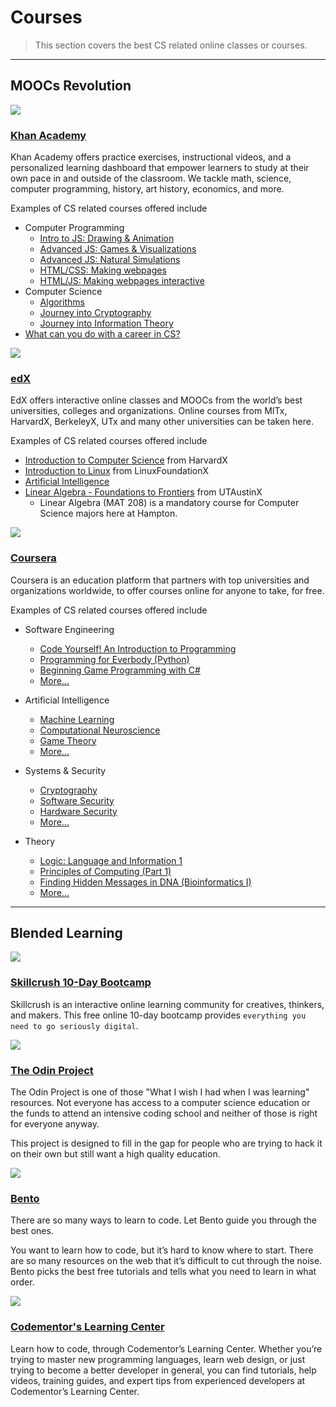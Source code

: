 # Courses

> This section covers the best CS related online classes or courses.

---

## MOOCs Revolution

![](http://techstroke.com/wp-content/uploads/2012/08/khan.png)

### [Khan Academy](https://www.khanacademy.org/)

Khan Academy offers practice exercises, instructional videos, and a personalized learning dashboard that empower learners to study at their own pace in and outside of the classroom. We tackle math, science, computer programming, history, art history, economics, and more.

Examples of CS related courses offered include

- Computer Programming
    - [Intro to JS: Drawing & Animation](https://www.khanacademy.org/computing/computer-programming/programming)
    - [Advanced JS: Games & Visualizations](https://www.khanacademy.org/computing/computer-programming/programming-games-visualizations)
    - [Advanced JS: Natural Simulations](https://www.khanacademy.org/computing/computer-programming/programming-natural-simulations)
    - [HTML/CSS: Making webpages](https://www.khanacademy.org/computing/computer-programming/html-css)
    - [HTML/JS: Making webpages interactive](https://www.khanacademy.org/computing/computer-programming/html-css-js)
- Computer Science
    - [Algorithms](https://www.khanacademy.org/computing/computer-science/algorithms)
    - [Journey into Cryptography](https://www.khanacademy.org/computing/computer-science/cryptography)
    - [Journey into Information Theory](https://www.khanacademy.org/computing/computer-science/informationtheory)
- [What can you do with a career in CS?](https://www.khanacademy.org/computing/computer-programming/meet-the-computing-professional)

![](http://upload.wikimedia.org/wikipedia/commons/e/e5/EdX_Logo.PNG)

### [edX](https://www.edx.org/course)

EdX offers interactive online classes and MOOCs from the world’s best universities, colleges and organizations. Online courses from MITx, HarvardX, BerkeleyX, UTx and many other universities can be taken here.

Examples of CS related courses offered include

- [Introduction to Computer Science](https://www.edx.org/course/introduction-computer-science-harvardx-cs50x#.VP0NUIHF88Y) from HarvardX
- [Introduction to Linux](https://www.edx.org/course/introduction-linux-linuxfoundationx-lfs101x-2#.VP0NXYHF88Y) from LinuxFoundationX
- [Artificial Intelligence](https://www.edx.org/course/artificial-intelligence-uc-berkeleyx-cs188-1x-0#.VP0NfIHF88Y)
- [Linear Algebra - Foundations to Frontiers](https://www.edx.org/course/linear-algebra-foundations-frontiers-utaustinx-ut-5-02x#.VP0Nd4HF88Y) from UTAustinX
    - Linear Algebra (MAT 208) is a mandatory course for Computer Science majors here at Hampton.

![](http://media.tumblr.com/92a71d62ace9940f8ddd540400444fc4/tumblr_inline_mppo32jFBC1qz4rgp.png)

### [Coursera](https://www.coursera.org/)

Coursera is an education platform that partners with top universities and organizations worldwide, to offer courses online for anyone to take, for free.

Examples of CS related courses offered include

- Software Engineering
    - [Code Yourself! An Introduction to Programming](https://www.coursera.org/course/codeyourself)
    - [Programming for Everbody (Python)](https://www.coursera.org/course/pythonlearn)
    - [Beginning Game Programming with C#](https://www.coursera.org/course/gameprogramming)
    - [More...](https://www.coursera.org/courses?languages=en&categories=cs-programming)

- Artificial Intelligence
    - [Machine Learning](https://www.coursera.org/learn/machine-learning)
    - [Computational Neuroscience](https://www.coursera.org/course/compneuro)
    - [Game Theory](https://www.coursera.org/course/welcomegametheory)
    - [More...](https://www.coursera.org/courses?languages=en&categories=cs-ai)

- Systems & Security
    - [Cryptography](https://www.coursera.org/course/cryptography)
    - [Software Security](https://www.coursera.org/course/softwaresec)
    - [Hardware Security](https://www.coursera.org/course/hardwaresec)
    - [More...](https://www.coursera.org/courses?languages=en&categories=cs-systems)

- Theory
    - [Logic: Language and Information 1](https://www.coursera.org/course/logic1)
    - [Principles of Computing (Part 1)](https://www.coursera.org/course/principlescomputing1)
    - [Finding Hidden Messages in DNA (Bioinformatics I)](https://www.coursera.org/course/hiddenmessages)
    - [More...](https://www.coursera.org/courses?languages=en&categories=cs-theory)

---

## Blended Learning

![](http://skillcrush.com/wp-content/uploads/2013/10/info_callout.png)

### [Skillcrush 10-Day Bootcamp](https://skillcrush.com/skillcrush-10-day-bootcamp/)

Skillcrush is an interactive online learning community for creatives, thinkers, and makers. This free online 10-day bootcamp provides `everything you need to go seriously digital`.

![](http://airpair-blog.s3.amazonaws.com/wp-content/uploads/2014/04/The-Odin-Project-Open-Sourced-Free-Curriculum.png)

### [The Odin Project](http://www.theodinproject.com/home)

The Odin Project is one of those "What I wish I had when I was learning" resources. Not everyone has access to a computer science education or the funds to attend an intensive coding school and neither of those is right for everyone anyway.

This project is designed to fill in the gap for people who are trying to hack it on their own but still want a high quality education.

![](https://www.bento.io/static/img/twitter_card_2.png)

### [Bento](https://www.bento.io/)

There are so many ways to learn to code. Let Bento guide you through the best ones.

You want to learn how to code, but it’s hard to know where to start. There are so many resources on the web that it’s difficult to cut through the noise. Bento picks the best free tutorials and tells what you need to learn in what order.

![](http://cdn.geekwire.com/wp-content/uploads/codementor-logo-2.png)

### [Codementor's Learning Center](https://www.codementor.io/learn)

Learn how to code, through Codementor’s Learning Center. Whether you’re trying to master new programming languages, learn web design, or just trying to become a better developer in general, you can find tutorials, help videos, training guides, and expert tips from experienced developers at Codementor’s Learning Center.
